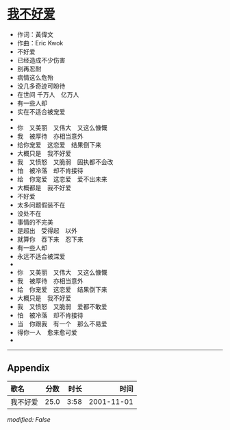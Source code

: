# [我不好爱](https://music.163.com/song?id=67284)

* 作词：黃偉文
* 作曲：Eric Kwok
* 不好爱
* 已经造成不少伤害
* 别再忍耐
* 病情这么危殆
* 没几多奇迹可盼待
* 在世间 千万人　亿万人
* 有一些人却
* 实在不适合被宠爱
* 
* 你　又美丽　又伟大　又这么慷慨
* 我　被厚待　亦相当意外
* 给你宠爱　这恋爱　结果倒下来
* 大概只是　我不好爱
* 我　又愤怒　又脆弱　固执都不会改
* 怕　被冷落　却不肯接待
* 给　你宠爱　这恋爱　爱不出未来
* 大概都是　我不好爱
* 不好爱
* 太多问题假装不在
* 没处不在
* 事情的不完美
* 是超出　受得起　以外
* 就算你　吞下来　忍下来
* 有一些人却
* 永远不适合被深爱
* 
* 你　又美丽　又伟大　又这么慷慨
* 我　被厚待　亦相当意外
* 给　你宠爱　这恋爱　结果倒下来
* 大概只是　我不好爱
* 我　又愤怒　又脆弱　爱都不敢爱
* 怕　被冷落　却不肯接待
* 当　你跟我　有一个　那么不易爱
* 得你一人　愈来愈可爱
* 


---

## Appendix

|歌名|分数|时长|时间|
|:---|:---:|---:|---:|
|我不好爱|25.0|3:58|2001-11-01

*modified: False*